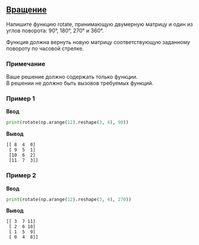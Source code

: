 ## [Вращение](../../../solutions/6.1/61_i.py)

Напишите функцию rotate, принимающую двумерную матрицу и один из углов поворота: $90°$, $180°$, $270°$ и $360°$.

Функция должна вернуть новую матрицу соответствующую заданному повороту по часовой стрелке.

### Примечание

Ваше решение должно содержать только функции.\
В решении не должно быть вызовов требуемых функций.

### Пример 1

__Ввод__
```python
print(rotate(np.arange(12).reshape(3, 4), 90))
```

__Вывод__
```plaintext
[[ 8  4  0]
 [ 9  5  1]
 [10  6  2]
 [11  7  3]]
```

### Пример 2

__Ввод__
```python
print(rotate(np.arange(12).reshape(3, 4), 270))
```

__Вывод__
```plaintext
[[ 3  7 11]
 [ 2  6 10]
 [ 1  5  9]
 [ 0  4  8]]
```